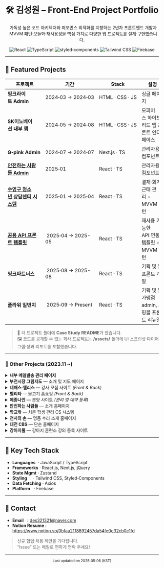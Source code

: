 <!-- README.md ------------------------------------------------------------ -->
<h1 align="center">🛠️ 김성원 – Front‑End Project Portfolio</h1>
<p align="center">
  가독성 높은 코드 아키텍처와 퍼포먼스 최적화를 지향하는 2년차 프론트엔드 개발자<br/>
  MVVM 패턴·모듈화·재사용성을 핵심 가치로 다양한 웹 프로젝트를 설계·구현했습니다.
</p>

<p align="center">
  <!-- 기술 배지 예시: shields.io -->
  <img alt="React" src="https://img.shields.io/badge/React-20232A?logo=react&logoColor=61DAFB&style=for-the-badge"/>
  <img alt="TypeScript" src="https://img.shields.io/badge/TypeScript-3178C6?logo=typescript&logoColor=white&style=for-the-badge"/>
  <img alt="styled‑components" src="https://img.shields.io/badge/styled--components-DB7093?logo=styled-components&logoColor=white&style=for-the-badge"/>
  <img alt="Tailwind CSS" src="https://img.shields.io/badge/Tailwind-06B6D4?logo=tailwindcss&logoColor=white&style=for-the-badge"/>
  <img alt="Firebase" src="https://img.shields.io/badge/Firebase-FFCA28?logo=firebase&logoColor=black&style=for-the-badge"/>
</p>

---

## 📌 Featured Projects
|  프로젝트 | 기간 | Stack | 설명 |
|-----------|------|-------|------|
| **핑크라이트 Admin** | 2024‑03 → 2024‑03 | HTML · CSS · JS | 싱글 페이지 |
| **SK이노베이션 내부 앱** | 2024‑05 → 2024‑08 | HTML · CSS · JS | 모피어스 하이브리드 앱 프론트 인터페이스 |
| **G‑pink Admin** | 2024‑07 → 2024‑07 | Next.js · TS | 관리자용 컴포넌트 |
| **[안전하는 사람들 Admin](./portfolios/01_safepeople)** | 2025‑01 | React · TS | 관리자용 컴포넌트 |
| **[수영구 청소년 상담센터 시스템](./portfolios/02_suyeong)** | 2025‑01 → 2025‑04 | React · TS | 결재·회계·근태 관리 + MVVM 패턴 |
| **[공용 API 프론트 템플릿](./portfolios/03_template)** | 2025‑04 → 2025-05 | React · TS | 재사용 가능한 API 연동 템플릿 + MVVM 패턴 |
| **핑크파트너스** | 2025‑08 → 2025-08 | React · TS | 기획 및 웹 프론트 개발 |
| **플라워 일번지** | 2025‑09 → Present | React · TS | 기획 및 웹 가맹점 admin, 쇼핑몰 프론트 리뉴얼 |

> 📂 각 프로젝트 폴더에 **Case Study README**가 있습니다.  
> 🖼️ 코드를 공개할 수 없는 회사 프로젝트는 **/assets/** 폴더에 UI 스크린샷·다이어그램·성과 리포트를 포함했습니다.

---

### 🌱 Other Projects (2023.11 ~)

<details>
<summary><strong>내부 메일발송 관리 페이지</strong></summary>

| 항목 | 내용 |
|------|------|
| **Tech Stack** | React · TypeScript |
| **Description** | 다양한 페이지에 공용으로 사용되는 메일발송 기능 지원 및 템블릿, 로그 지원 |

</details>

<details>
<summary><strong>부전시장 그림지도</strong> — 소개 및 지도 페이지</summary>

| 항목 | 내용 |
|------|------|
| **Tech Stack** | React · TypeScript · Google Maps SDK |
| **Description** | 지도 API를 활용한 가이드 페이지 |
| **Link** | [Live Site](http://bl1024.iwinv.net/) |

</details>

<details>
<summary><strong>네패스·엘리스</strong> — 강사 모집 사이트 <em>(Front & Back)</em></summary>

| 항목 | 내용 |
|------|------|
| **Tech Stack** | HTML · CSS · JavaScript · jQuery · PHP |
| **Description** | 채용 정보 게시 및 지원서 관리 |
| **Link** | 관리자 페이지로 비공개 |

</details>

<details>
<summary><strong>벨리타</strong> — 물고기 홈쇼핑 <em>(Front & Back)</em></summary>

| 항목 | 내용 |
|------|------|
| **Tech Stack** | HTML · CSS · JavaScript · jQuery · PHP |
| **Description** | 쇼핑몰 UI 및 백엔드 연동 |
| **Link** | [Live Site](http://bl1024.iwinv.net/) |

</details>

<details>
<summary><strong>메종나인</strong> — 분양 사이트 <em>(관리 및 예약 등록)</em></summary>

| 항목 | 내용 |
|------|------|
| **Tech Stack** | HTML · CSS · JavaScript · jQuery |
| **Description** | 분양 상품 목록 및 예약 기능 |
| **Link** | [Live Site](https://maison9.kr/) |

</details>

<details>
<summary><strong>안전하는 사람들</strong> — 소개 홈페이지</summary>

| 항목 | 내용 |
|------|------|
| **Tech Stack** | HTML · CSS · JavaScript · jQuery · PHP |
| **Description** | 기관 소개 및 문의 폼 구현 |
| **Link** | [Live Site](https://safetyabc.net/) |

</details>

<details>
<summary><strong>학교밖</strong> — 처분 학생 관리 CS 시스템</summary>

| 항목 | 내용 |
|------|------|
| **Tech Stack** | HTML · CSS · JavaScript · jQuery |
| **Description** | 학생 관리 및 보고서 생성 시스템 |
| **Link** | admin으로 비공개 |

</details>

<details>
<summary><strong>천사의 손</strong> — 명품 수리 소개 홈페이지</summary>

| 항목 | 내용 |
|------|------|
| **Tech Stack** | HTML · CSS · JavaScript · jQuery |
| **Description** | 서비스 정보 및 문의 폼 구현 |
| **Link** | [Live Site](https://www.hand1004.com) |

</details>

<details>
<summary><strong>대전 CBS</strong> — 단순 홈페이지</summary>

| 항목 | 내용 |
|------|------|
| **Tech Stack** | HTML · CSS · JavaScript · jQuery |
| **Description** | 정보 제공용 랜딩 페이지 |
| **Link** | [Live Site](https://www.djcbs.co.kr) |

</details>

<details>
<summary><strong>강아지풀</strong> — 강아지 훈련소 강의 등록 사이트</summary>

| 항목 | 내용 |
|------|------|
| **Tech Stack** | HTML · CSS · JavaScript · jQuery · PHP |
| **Description** | 강의 등록 · 결제 기능 구현 |
| **Link** | 서비스 종료 |

</details>

---

## 🧰 Key Tech Stack
- **Languages**&nbsp;&nbsp;· JavaScript / TypeScript  
- **Frameworks**&nbsp;· React.js, Next.js, jQuery  
- **State Mgmt**&nbsp;· Zustand  
- **Styling**&nbsp;&nbsp;&nbsp;&nbsp;&nbsp;· Tailwind CSS, Styled‑Components  
- **Data Fetching** · Axios  
- **Platform**&nbsp;&nbsp;&nbsp;· Firebase

---

## 🤝 Contact
- **Email**&nbsp;&nbsp;&nbsp;: des321321@naver.com  
- **Notion Resume** : <https://www.notion.so/0bfaa2118892457da54fe0c32cb0c1fd>

> 신규 협업·채용 제안을 기다립니다.  
> “Issue” 또는 메일로 편하게 연락 주세요!

---

<p align="center"><sub>Last updated on 2025‑05‑06 (KST)</sub></p>
<!-- -------------------------------------------------------------------- -->
